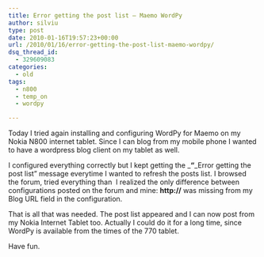 ```yaml
---
title: Error getting the post list – Maemo WordPy
author: silviu
type: post
date: 2010-01-16T19:57:23+00:00
url: /2010/01/16/error-getting-the-post-list-maemo-wordpy/
dsq_thread_id:
  - 329609083
categories:
  - old
tags:
  - n800
  - temp_on
  - wordpy

---
```

Today I tried again installing and configuring WordPy for Maemo on my Nokia N800 internet tablet. Since I can blog from my mobile phone I wanted to have a wordpress blog client on my tablet as well.

I configured everything correctly but I kept getting the _**&#8220;**_Error getting the post list&#8221; message everytime I wanted to refresh the posts list. I browsed the forum, tried everything than  I realized the only difference between configurations posted on the forum and mine: **http://** was missing from my Blog URL field in the configuration.

That is all that was needed. The post list appeared and I can now post from my Nokia Internet Tablet too. Actually I could do it for a long time, since WordPy is available from the times of the 770 tablet.

Have fun.